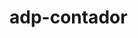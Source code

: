 # adp-contador

<div>&nbsp;&nbsp;&nbsp;&nbsp;&nbsp;</div>
<script>
  setTimeout(() => {

    fetch("/api/plip-counter/", {
      method: "GET",
      headers: {
        "Content-Type": "application/json",
      },
    })
      .then((response) => response.json())
      .then((data) => {
        const confirmed_signatures =
          data.data.data.plip_signatures_aggregate.aggregate.sum
            .confirmed_signatures;
        const expected_signatures =
          data.data.data.plips_aggregate.aggregate.sum.expected_signatures;
        console.log("Success:", confirmed_signatures);
        console.log("Success:", expected_signatures);
        document.querySelector(
          "#block-39764 > div:nth-child(1) > div:nth-child(1) > div:nth-child(1) > div:nth-child(1) > div:nth-child(1) > div:nth-child(1) > div:nth-child(1) > div:nth-child(2) > span:nth-child(1) > span:nth-child(1) > span:nth-child(1) > span:nth-child(1) > span:nth-child(1)"
        ).textContent = new Intl.NumberFormat().format(
          confirmed_signatures + expected_signatures
        );
      })
      .catch((error) => {
        console.error("Error:", error);
      });
}, "1000")
</script>
